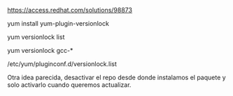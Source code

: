 https://access.redhat.com/solutions/98873

yum install yum-plugin-versionlock

yum versionlock list

yum versionlock gcc-*

/etc/yum/pluginconf.d/versionlock.list


Otra idea parecida, desactivar el repo desde donde instalamos el paquete y solo activarlo cuando queremos actualizar.
